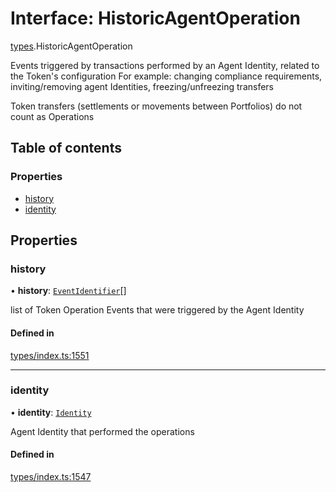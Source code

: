 # Interface: HistoricAgentOperation

[types](../wiki/types).HistoricAgentOperation

Events triggered by transactions performed by an Agent Identity, related to the Token's configuration
  For example: changing compliance requirements, inviting/removing agent Identities, freezing/unfreezing transfers

Token transfers (settlements or movements between Portfolios) do not count as Operations

## Table of contents

### Properties

- [history](../wiki/types.HistoricAgentOperation#history)
- [identity](../wiki/types.HistoricAgentOperation#identity)

## Properties

### history

• **history**: [`EventIdentifier`](../wiki/types.EventIdentifier)[]

list of Token Operation Events that were triggered by the Agent Identity

#### Defined in

[types/index.ts:1551](https://github.com/PolymeshAssociation/polymesh-sdk/blob/07a4c5b0/src/types/index.ts#L1551)

___

### identity

• **identity**: [`Identity`](../wiki/api.entities.Identity.Identity)

Agent Identity that performed the operations

#### Defined in

[types/index.ts:1547](https://github.com/PolymeshAssociation/polymesh-sdk/blob/07a4c5b0/src/types/index.ts#L1547)
